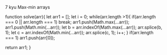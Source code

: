 7 kyu
Max-min arrays

function solve(arr){
 let arr1 = [];
  let i = 0;
  while(arr.length >1){
    if(arr.length === 0 || arr.length === 1) break;
     arr1.push(Math.max(...arr));
     arr1.push(Math.min(...arr));
    let b = arr.indexOf(Math.max(...arr)); arr.splice(b, 1);
    let c = arr.indexOf(Math.min(...arr));  arr.splice(c, 1);
    i++;
    }
    if(arr.length === 1)  arr1.push(arr[0]);
  
  return arr1;
}
